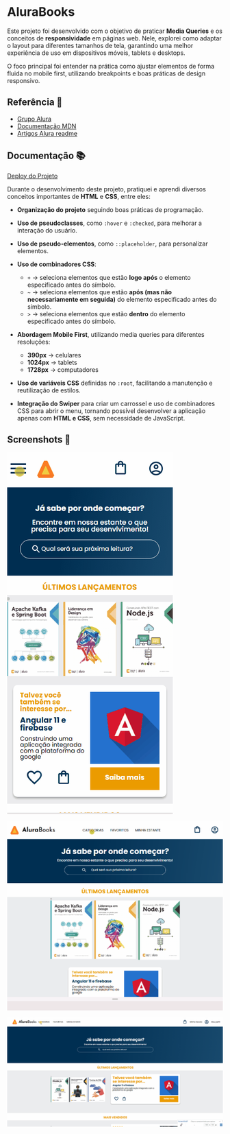 
# AluraBooks 


Este projeto foi desenvolvido com o objetivo de praticar **Media Queries** e os conceitos de **responsividade** em páginas web. Nele, explorei como adaptar o layout para diferentes tamanhos de tela, garantindo uma melhor experiência de uso em dispositivos móveis, tablets e desktops.

O foco principal foi entender na prática como ajustar elementos de forma fluida no mobile first, utilizando breakpoints e boas práticas de design responsivo.



## Referência 🔗

 - [Grupo Alura](https://www.alura.com.br/?srsltid=AfmBOoqZ9ucxkBLMHn-jC_Kv-fMk1xlBcZDVWRoz2PDkMcTFuFaLdJ8f)
 - [Documentação MDN](https://developer.mozilla.org/pt-BR/docs/Web/CSS/Pseudo-classes)
 - [Artigos Alura readme](https://www.alura.com.br/artigos/escrever-bom-readme)


## Documentação 📚

[Deploy do Projeto ](https://gabs4256.github.io/AlluraBooks/)

Durante o desenvolvimento deste projeto, pratiquei e aprendi diversos conceitos importantes de **HTML** e **CSS**, entre eles:

* **Organização do projeto** seguindo boas práticas de programação.
* **Uso de pseudoclasses**, como `:hover` e `:checked`, para melhorar a interação do usuário.
* **Uso de pseudo-elementos**, como `::placeholder`, para personalizar elementos.
* **Uso de combinadores CSS**:

  * `+` → seleciona elementos que estão **logo após** o elemento especificado antes do símbolo.
  * `~` → seleciona elementos que estão **após (mas não necessariamente em seguida)** do elemento especificado antes do símbolo.
  * `>` → seleciona elementos que estão **dentro** do elemento especificado antes do símbolo.
* **Abordagem Mobile First**, utilizando media queries para diferentes resoluções:

  * **390px** → celulares
  * **1024px** → tablets
  * **1728px** → computadores
* **Uso de variáveis CSS** definidas no `:root`, facilitando a manutenção e reutilização de estilos.
* **Integração do Swiper** para criar um carrossel e uso de combinadores CSS para abrir o menu, tornando possível desenvolver a aplicação apenas com **HTML e CSS**, sem necessidade de JavaScript.


## Screenshots 📸

![Tela 390px para celulares](https://github.com/Gabs4256/AlluraBooks/blob/main/docs/Anima%C3%A7%C3%A3o%20320px.gif?raw=true) 

![Tela 1024px para tablets](https://github.com/Gabs4256/AlluraBooks/blob/main/docs/Anima%C3%A7%C3%A3o%201024px.gif?raw=true) 

![Tela 1728px para Computadores](https://github.com/Gabs4256/AlluraBooks/blob/main/docs/Anima%C3%A7%C3%A3o%201728px.gif?raw=true) 

